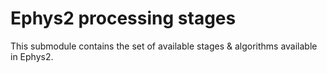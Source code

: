 # Ephys2 processing stages

This submodule contains the set of available stages & algorithms available in Ephys2.